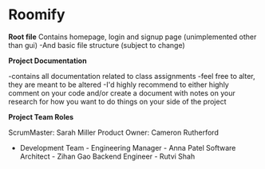 # Roomify


**Root file**
Contains homepage, login and signup page (unimplemented other than gui)
-And basic file structure (subject to change)

**Project Documentation**

-contains all documentation related to class assignments
-feel free to alter, they are meant to be altered
-I'd highly recommend to either highly comment on your code and/or create a document 
with notes on your research for how you want to do things on your side of the project

**Project Team Roles**

ScrumMaster: Sarah Miller
Product Owner: Cameron Rutherford
- Development Team -
Engineering Manager - Anna Patel
Software Architect - Zihan Gao
Backend Engineer - Rutvi Shah
